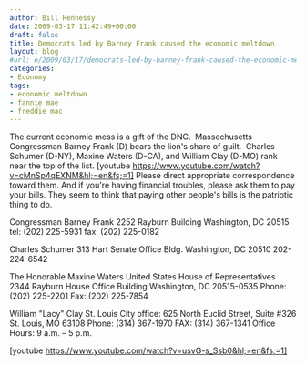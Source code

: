```yaml
---
author: Bill Hennessy
date: 2009-03-17 11:42:49+00:00
draft: false
title: Democrats led by Barney Frank caused the economic meltdown
layout: blog
#url: e/2009/03/17/democrats-led-by-barney-frank-caused-the-economic-meltdown/
categories:
- Economy
tags:
- economic meltdown
- fannie mae
- freddie mac
---
```


The current economic mess is a gift of the DNC.  Massechusetts Congressman Barney Frank (D) bears the lion's share of guilt.  Charles Schumer (D-NY), Maxine Waters (D-CA), and William Clay (D-MO) rank near the top of the list.
[youtube https://www.youtube.com/watch?v=cMnSp4qEXNM&hl;=en&fs;=1]
Please direct appropriate correspondence toward them.
And if you're having financial troubles, please ask them to pay your bills.  They seem to think that paying other people's bills is the patriotic thing to do.

Congressman Barney Frank
2252 Rayburn Building
Washington, DC 20515
tel: (202) 225-5931
fax: (202) 225-0182

Charles Schumer
313 Hart Senate Office Bldg.
Washington, DC 20510
202-224-6542

The Honorable Maxine Waters
United States House of Representatives
2344 Rayburn House Office Building
Washington, DC 20515-0535
Phone: (202) 225-2201
Fax: (202) 225-7854

William "Lacy" Clay
St. Louis City office: 
625 North Euclid Street, Suite #326
St. Louis, MO 63108 
Phone: (314) 367-1970 
FAX: (314) 367-1341 
Office Hours: 9 a.m. – 5 p.m.

[youtube https://www.youtube.com/watch?v=usvG-s_Ssb0&hl;=en&fs;=1]

